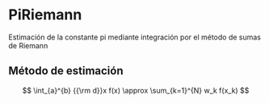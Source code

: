 # PiRiemann
Estimación de la constante pi mediante integración por el método de sumas de Riemann 

## Método de estimación

$$
\int_{a}^{b} {{\rm d}}x f(x) \approx \sum_{k=1}^{N} w_k f(x_k)
$$
